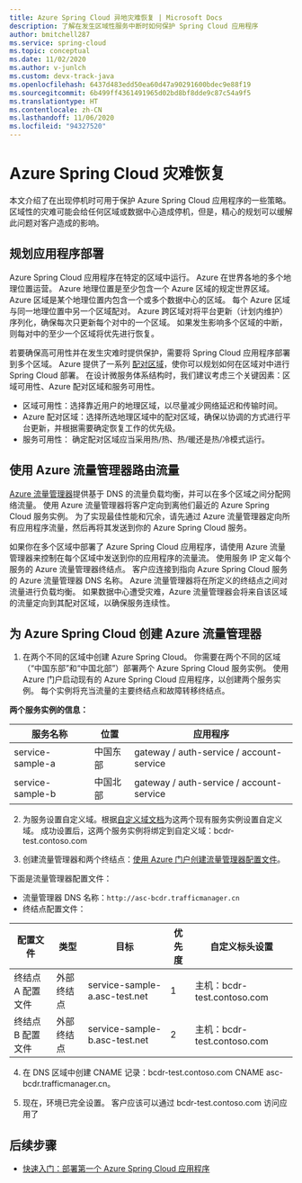 ```yaml
---
title: Azure Spring Cloud 异地灾难恢复 | Microsoft Docs
description: 了解在发生区域性服务中断时如何保护 Spring Cloud 应用程序
author: bmitchell287
ms.service: spring-cloud
ms.topic: conceptual
ms.date: 11/02/2020
ms.author: v-junlch
ms.custom: devx-track-java
ms.openlocfilehash: 6437d483edd50ea60d47a90291600bdec9e88f19
ms.sourcegitcommit: 6b499ff4361491965d02bd8bf8dde9c87c54a9f5
ms.translationtype: HT
ms.contentlocale: zh-CN
ms.lasthandoff: 11/06/2020
ms.locfileid: "94327520"
---
```

# <a name="azure-spring-cloud-disaster-recovery"></a>Azure Spring Cloud 灾难恢复

本文介绍了在出现停机时可用于保护 Azure Spring Cloud 应用程序的一些策略。  区域性的灾难可能会给任何区域或数据中心造成停机，但是，精心的规划可以缓解此问题对客户造成的影响。

## <a name="plan-your-application-deployment"></a>规划应用程序部署

Azure Spring Cloud 应用程序在特定的区域中运行。  Azure 在世界各地的多个地理位置运营。 Azure 地理位置是至少包含一个 Azure 区域的规定世界区域。 Azure 区域是某个地理位置内包含一个或多个数据中心的区域。  每个 Azure 区域与同一地理位置中另一个区域配对。 Azure 跨区域对将平台更新（计划内维护）序列化，确保每次只更新每个对中的一个区域。 如果发生影响多个区域的中断，则每对中的至少一个区域将优先进行恢复。

若要确保高可用性并在发生灾难时提供保护，需要将 Spring Cloud 应用程序部署到多个区域。  Azure 提供了一系列 [配对区域](../best-practices-availability-paired-regions.md)，使你可以规划如何在区域对中进行 Spring Cloud 部署。  在设计微服务体系结构时，我们建议考虑三个关键因素：区域可用性、Azure 配对区域和服务可用性。

*  区域可用性：选择靠近用户的地理区域，以尽量减少网络延迟和传输时间。
*  Azure 配对区域：选择所选地理区域中的配对区域，确保以协调的方式进行平台更新，并根据需要确定恢复工作的优先级。
*  服务可用性： 确定配对区域应当采用热/热、热/暖还是热/冷模式运行。

## <a name="use-azure-traffic-manager-to-route-traffic"></a>使用 Azure 流量管理器路由流量

[Azure 流量管理器](../traffic-manager/traffic-manager-overview.md)提供基于 DNS 的流量负载均衡，并可以在多个区域之间分配网络流量。  使用 Azure 流量管理器将客户定向到离他们最近的 Azure Spring Cloud 服务实例。  为了实现最佳性能和冗余，请先通过 Azure 流量管理器定向所有应用程序流量，然后再将其发送到你的 Azure Spring Cloud 服务。

如果你在多个区域中部署了 Azure Spring Cloud 应用程序，请使用 Azure 流量管理器来控制在每个区域中发送到你的应用程序的流量流。  使用服务 IP 定义每个服务的 Azure 流量管理器终结点。 客户应连接到指向 Azure Spring Cloud 服务的 Azure 流量管理器 DNS 名称。  Azure 流量管理器将在所定义的终结点之间对流量进行负载均衡。  如果数据中心遭受灾难，Azure 流量管理器会将来自该区域的流量定向到其配对区域，以确保服务连续性。

## <a name="create-azure-traffic-manager-for-azure-spring-cloud"></a>为 Azure Spring Cloud 创建 Azure 流量管理器

1. 在两个不同的区域中创建 Azure Spring Cloud。
你需要在两个不同的区域（“中国东部”和“中国北部”）部署两个 Azure Spring Cloud 服务实例。 使用 Azure 门户启动现有的 Azure Spring Cloud 应用程序，以创建两个服务实例。 每个实例将充当流量的主要终结点和故障转移终结点。 

**两个服务实例的信息：**

| 服务名称 | 位置 | 应用程序 |
|--|--|--|
| service-sample-a | 中国东部 | gateway / auth-service / account-service |
| service-sample-b | 中国北部 | gateway / auth-service / account-service |

2. 为服务设置自定义域。根据[自定义域文档](spring-cloud-tutorial-custom-domain.md)为这两个现有服务实例设置自定义域。 成功设置后，这两个服务实例将绑定到自定义域：bcdr-test.contoso.com

3. 创建流量管理器和两个终结点：[使用 Azure 门户创建流量管理器配置文件](../traffic-manager/quickstart-create-traffic-manager-profile.md)。

下面是流量管理器配置文件：
* 流量管理器 DNS 名称：`http://asc-bcdr.trafficmanager.cn`
* 终结点配置文件： 

| 配置文件 | 类型 | 目标 | 优先度 | 自定义标头设置 |
|--|--|--|--|--|
| 终结点 A 配置文件 | 外部终结点 | service-sample-a.asc-test.net | 1 | 主机：bcdr-test.contoso.com |
| 终结点 B 配置文件 | 外部终结点 | service-sample-b.asc-test.net | 2 | 主机：bcdr-test.contoso.com |

4. 在 DNS 区域中创建 CNAME 记录：bcdr-test.contoso.com CNAME asc-bcdr.trafficmanager.cn。 

5. 现在，环境已完全设置。 客户应该可以通过 bcdr-test.contoso.com 访问应用了

## <a name="next-steps"></a>后续步骤

* [快速入门：部署第一个 Azure Spring Cloud 应用程序](spring-cloud-quickstart.md)

